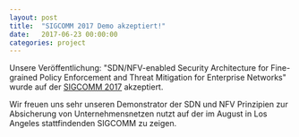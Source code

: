 ```yaml
---
layout: post
title:  "SIGCOMM 2017 Demo akzeptiert!"
date:   2017-06-23 00:00:00
categories: project
---
```


Unsere Veröffentlichung: "SDN/NFV-enabled Security Architecture for Fine-grained Policy Enforcement and Threat Mitigation for Enterprise Networks" wurde auf der  [SIGCOMM 2017](conferences.sigcomm.org/sigcomm/2017/) akzeptiert.

Wir freuen uns sehr unseren Demonstrator der SDN und NFV Prinzipien zur Absicherung von Unternehmensnetzen nutzt auf der im August in Los Angeles stattfindenden SIGCOMM zu zeigen.
